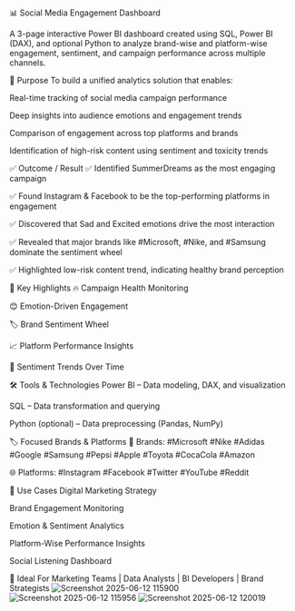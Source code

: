 📊 Social Media Engagement Dashboard

A 3-page interactive Power BI dashboard created using SQL, Power BI (DAX), and optional Python to analyze brand-wise and platform-wise engagement, sentiment, and campaign performance across multiple channels.

🎯 Purpose To build a unified analytics solution that enables:

Real-time tracking of social media campaign performance

Deep insights into audience emotions and engagement trends

Comparison of engagement across top platforms and brands

Identification of high-risk content using sentiment and toxicity trends

✅ Outcome / Result
✅ Identified SummerDreams as the most engaging campaign

✅ Found Instagram & Facebook to be the top-performing platforms in engagement

✅ Discovered that Sad and Excited emotions drive the most interaction

✅ Revealed that major brands like #Microsoft, #Nike, and #Samsung dominate the sentiment wheel

✅ Highlighted low-risk content trend, indicating healthy brand perception

🧠 Key Highlights
🔥 Campaign Health Monitoring

😊 Emotion-Driven Engagement

🏷️ Brand Sentiment Wheel

📈 Platform Performance Insights

📅 Sentiment Trends Over Time

🛠 Tools & Technologies
Power BI – Data modeling, DAX, and visualization

SQL – Data transformation and querying

Python (optional) – Data preprocessing (Pandas, NumPy)

🏷️ Focused Brands & Platforms
🏢 Brands:
#Microsoft #Nike #Adidas #Google #Samsung
#Pepsi #Apple #Toyota #CocaCola #Amazon

🌐 Platforms:
#Instagram #Facebook #Twitter #YouTube #Reddit

📎 Use Cases
Digital Marketing Strategy

Brand Engagement Monitoring

Emotion & Sentiment Analytics

Platform-Wise Performance Insights

Social Listening Dashboard

💼 Ideal For
Marketing Teams | Data Analysts | BI Developers | Brand Strategists
![Screenshot 2025-06-12 115900](https://github.com/user-attachments/assets/fe2747d9-6a9a-4a28-87e7-cdf1e939fdaa)
![Screenshot 2025-06-12 115956](https://github.com/user-attachments/assets/a082c9c5-2290-4abb-b345-c982f520ff75)
![Screenshot 2025-06-12 120019](https://github.com/user-attachments/assets/5122f297-b916-4d44-98b6-ddbc601cdba1)


